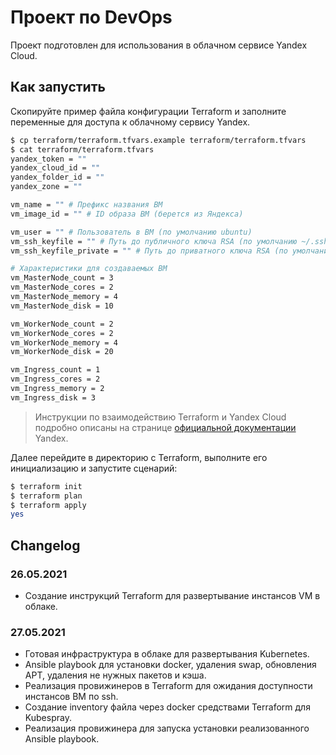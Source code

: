 # Проект по DevOps

Проект подготовлен для использования в облачном сервисе Yandex Cloud.

## Как запустить

Скопируйте пример файла конфигурации Terraform и заполните переменные для доступа к облачному сервису Yandex.

```bash
$ cp terraform/terraform.tfvars.example terraform/terraform.tfvars
$ cat terraform/terraform.tfvars
yandex_token = ""
yandex_cloud_id = ""
yandex_folder_id = ""
yandex_zone = ""

vm_name = "" # Префикс названия ВМ
vm_image_id = "" # ID образа ВМ (берется из Яндекса)

vm_user = "" # Пользователь в ВМ (по умолчанию ubuntu)
vm_ssh_keyfile = "" # Путь до публичного ключа RSA (по умолчанию ~/.ssh/id_rsa.pub)
vm_ssh_keyfile_private = "" # Путь до приватного ключа RSA (по умолчанию ~/.ssh/id_rsa)

# Характеристики для создаваемых ВМ
vm_MasterNode_count = 3
vm_MasterNode_cores = 2
vm_MasterNode_memory = 4
vm_MasterNode_disk = 10

vm_WorkerNode_count = 2
vm_WorkerNode_cores = 2
vm_WorkerNode_memory = 4
vm_WorkerNode_disk = 20

vm_Ingress_count = 1
vm_Ingress_cores = 2
vm_Ingress_memory = 2
vm_Ingress_disk = 3
```

> Инструкции по взаимодействию Terraform и Yandex Cloud подробно описаны на странице [официальной документации](https://cloud.yandex.ru/docs/solutions/infrastructure-management/terraform-quickstart) Yandex.

Далее перейдите в директорию с Terraform, выполните его инициализацию и запустите сценарий:

```bash
$ terraform init
$ terraform plan
$ terraform apply
yes
```

## Changelog

### 26.05.2021

- Создание инструкций Terraform для развертывание инстансов VM в облаке.

### 27.05.2021

- Готовая инфраструктура в облаке для развертывания Kubernetes.
- Ansible playbook для установки docker, удаления swap, обновления APT, удаления не нужных пакетов и кэша.
- Реализация провижинеров в Terraform для ожидания доступности инстансов ВМ по ssh.
- Создание inventory файла через docker средствами Terraform для Kubespray.
- Реализация провижинера для запуска установки реализованного Ansible playbook.
